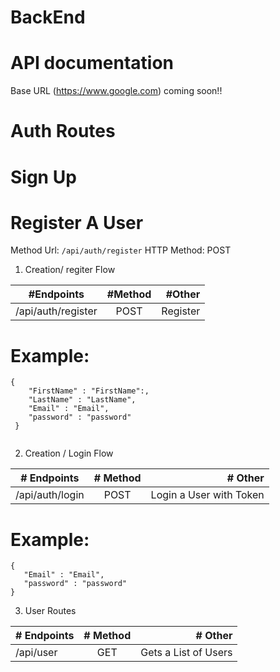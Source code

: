 # BackEnd
# API documentation

Base URL (https://www.google.com) coming soon!!


# Auth Routes

# Sign Up

# Register A User

Method Url: ```/api/auth/register``` HTTP Method: POST

1. Creation/ regiter Flow

| #Endpoints         | #Method   | #Other                 |
| -------------------|:---------:| -----------------------:|
| /api/auth/register |   POST    | Register                |

# Example:

```
{
    "FirstName" : "FirstName":,
    "LastName" : "LastName",
    "Email" : "Email",
    "password" : "password"
 }
 
```
2. Creation / Login Flow

| # Endpoints        | # Method  | # Other                 |
| -------------------|:---------:| -----------------------:|
| /api/auth/login    |   POST    | Login a User with Token |


# Example:

```
{
   "Email" : "Email",
   "password" : "password"
}

```

3.  User Routes

| # Endpoints | # Method | # Other               |
| ------------|:--------:| ---------------------:|
| /api/user   |   GET    | Gets a List of Users  |


